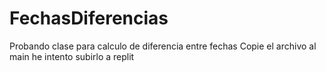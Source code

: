 # FechasDiferencias
Probando clase para calculo de diferencia entre fechas
Copie el archivo al main he intento subirlo a replit
